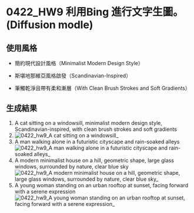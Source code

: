 # 0422_HW9 利用Bing 進行文字生圖。(Diffusion modle)

## 使用風格
- 簡約現代設計風格（Minimalist Modern Design Style）

- 斯堪地那維亞風格啟發（Scandinavian-Inspired）

- 筆觸乾淨且帶有柔和漸層（With Clean Brush Strokes and Soft Gradients）

## 生成結果
1. A cat sitting on a windowsill, minimalist modern design style, Scandinavian-inspired, with clean brush strokes and soft gradients
2. ![0422_hw9_A cat sitting on a windowsill_](https://github.com/user-attachments/assets/532cfdde-b3bd-4678-8867-2a9925352269)
3. A man walking alone in a futuristic cityscape and  rain-soaked alleys  
![0422_hw9_A man walking alone in a futuristic cityscape and  rain-soaked alleys_](https://github.com/user-attachments/assets/1d344650-3c4e-42b6-802b-5f3292c600f6)
4. A modern minimalist house on a hill, geometric shape, large glass windows, surrounded by nature, clear blue sky  
![0422_hw9_A modern minimalist house on a hill, geometric shape, large glass windows, surrounded by nature, clear blue sky_](https://github.com/user-attachments/assets/0cc13849-d236-465f-9d43-94b04e094697)
5. A young woman standing on an urban rooftop at sunset, facing forward with a serene expression  
![0422_hw9_A young woman standing on an urban rooftop at sunset, facing forward with a serene expression_](https://github.com/user-attachments/assets/ad32c3eb-06de-4378-9810-ba23c3f70f59)



